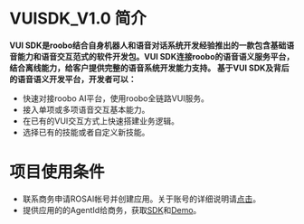 
VUISDK_V1.0 简介
=

**VUI SDK是roobo结合自身机器人和语音对话系统开发经验推出的一款包含基础语音能力和语音交互范式的软件开发包。VUI SDK连接roobo的语音语义服务平台，结合离线能力，给客户提供完整的语音系统开发能力支持。 
基于VUI SDK及背后的语音语义开发平台，开发者可以：**

-  快速对接roobo AI平台，使用roobo全链路VUI服务。  
-  接入单项或多项语音交互基本能力。  
-  在已有的VUI交互方式上快速搭建业务逻辑。  
-  选择已有的技能或者自定义新技能。  


项目使用条件
=

-  联系商务申请ROSAI帐号并创建应用。关于账号的详细说明请[点击](https://github.com/271766152/docs/blob/master/VUI-SDK/2.0/%E8%B4%A6%E5%8F%B7%E7%94%B3%E8%AF%B7%E6%96%B9%E6%B3%95.md)。    
-  提供应用的的AgentId给商务，获取[SDK]()和[Demo]()。  

